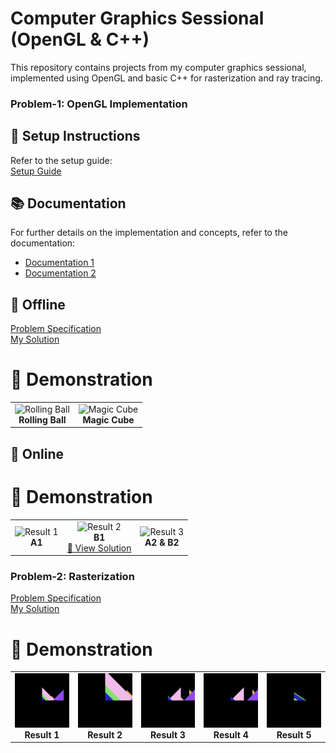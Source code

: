 # Computer Graphics Sessional (OpenGL & C++)
This repository contains projects from my computer graphics sessional, implemented using OpenGL and basic C++ for rasterization and ray tracing.

### Problem-1: OpenGL Implementation  

## 📌 Setup Instructions  
Refer to the setup guide:  
[Setup Guide](./Setting_Up_OpenGL.pdf)  

## 📚 Documentation  
For further details on the implementation and concepts, refer to the documentation:  
- [Documentation 1](./glut-3.spec.pdf)  
- [Documentation 2](./redbook.pdf)  
  
## :page_with_curl: Offline

[Problem Specification](./Offline-1/Specification.pdf)  
[My Solution](./Offline-1/1905088/)  

# 🎥 Demonstration  

<table>
  <tr>
    <td align="center">
      <img src="https://github.com/user-attachments/assets/6723c104-a626-46f9-8acf-82a9b2a67f11" width="350" alt="Rolling Ball">
      <br><b>Rolling Ball</b>
    </td>
    <td align="center">
      <img src="https://github.com/user-attachments/assets/2d0bdc06-1157-472a-b413-a2f80a7ac687" width="350" alt="Magic Cube">
      <br><b>Magic Cube</b>
    </td>
  </tr>
</table>


## :dash: Online

# 🎥 Demonstration 
  
<table>
  <tr>
    <td align="center">
      <img src="./offline-1/result1.png" width="250" alt="Result 1">
      <br><b>A1</b>
    </td>
    <td align="center">
      <img src="./offline-1/result2.png" width="250" alt="Result 2">
      <br><b>B1</b>
      <br><a href="./Online-1/B1/1905088.cpp">📂 View Solution</a>
    </td>
    <td align="center">
      <img src="./offline-1/result3.png" width="250" alt="Result 3">
      <br><b>A2 & B2</b>
    </td>
  </tr>
</table>


### Problem-2: Rasterization

[Problem Specification](./Offline-2/Offline-2_Specifications.pdf)  
[My Solution](./Offline-2/1905088)

# 🎥 Demonstration 

<table>
  <tr>
    <td align="center">
      <img src="./Offline-2/IOs/1/out.bmp" width="200" alt="Result 1">
      <br><b>Result 1</b>
    </td>
    <td align="center">
      <img src="./Offline-2/IOs/2/out.bmp" width="200" alt="Result 2">
      <br><b>Result 2</b>
    </td>
    <td align="center">
      <img src="./Offline-2/IOs/3/out.bmp" width="200" alt="Result 3">
      <br><b>Result 3</b>
    </td>
    <td align="center">
      <img src="./Offline-2/IOs/4/out.bmp" width="200" alt="Result 4">
      <br><b>Result 4</b>
    </td>
    <td align="center">
      <img src="./Offline-2/IOs/5/out.bmp" width="200" alt="Result 5">
      <br><b>Result 5</b>
    </td>
  </tr>
</table>


